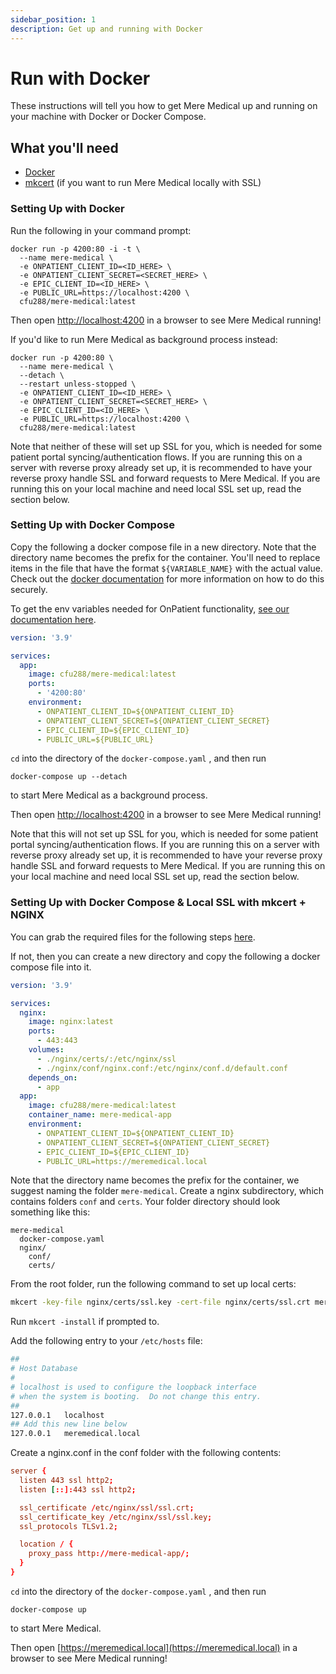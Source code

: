 ```yaml
---
sidebar_position: 1
description: Get up and running with Docker
---
```


# Run with Docker

These instructions will tell you how to get Mere Medical up and running on your machine with Docker or Docker Compose.

## What you'll need

- [Docker](https://docs.docker.com/get-docker/)
- [mkcert](https://github.com/FiloSottile/mkcert#installation) (if you want to run Mere Medical locally with SSL)

### Setting Up with Docker

Run the following in your command prompt:

```
docker run -p 4200:80 -i -t \
  --name mere-medical \
  -e ONPATIENT_CLIENT_ID=<ID_HERE> \
  -e ONPATIENT_CLIENT_SECRET=<SECRET_HERE> \
  -e EPIC_CLIENT_ID=<ID_HERE> \
  -e PUBLIC_URL=https://localhost:4200 \
  cfu288/mere-medical:latest
```

Then open [http://localhost:4200](http://localhost:4200) in a browser to see Mere Medical running!

If you'd like to run Mere Medical as background process instead:

```
docker run -p 4200:80 \
  --name mere-medical \
  --detach \
  --restart unless-stopped \
  -e ONPATIENT_CLIENT_ID=<ID_HERE> \
  -e ONPATIENT_CLIENT_SECRET=<SECRET_HERE> \
  -e EPIC_CLIENT_ID=<ID_HERE> \
  -e PUBLIC_URL=https://localhost:4200 \
  cfu288/mere-medical:latest
```

Note that neither of these will set up SSL for you, which is needed for some patient portal syncing/authentication flows. If you are running this on a server with reverse proxy already set up, it is recommended to have your reverse proxy handle SSL and forward requests to Mere Medical. If you are running this on your local machine and need local SSL set up, read the section below.

### Setting Up with Docker Compose

Copy the following a docker compose file in a new directory. Note that the directory name becomes the prefix for the container. You'll need to replace items in the file that have the format `${VARIABLE_NAME}` with the actual value. Check out the [docker documentation](https://docs.docker.com/compose/environment-variables/#substitute-environment-variables-in-compose-files) for more information on how to do this securely.

To get the env variables needed for OnPatient functionality, [see our documentation here](./onpatient-setup).

```yaml title="docker-compose.yaml"
version: '3.9'

services:
  app:
    image: cfu288/mere-medical:latest
    ports:
      - '4200:80'
    environment:
      - ONPATIENT_CLIENT_ID=${ONPATIENT_CLIENT_ID}
      - ONPATIENT_CLIENT_SECRET=${ONPATIENT_CLIENT_SECRET}
      - EPIC_CLIENT_ID=${EPIC_CLIENT_ID}
      - PUBLIC_URL=${PUBLIC_URL}
```

`cd` into the directory of the `docker-compose.yaml` , and then run

`docker-compose up --detach`

to start Mere Medical as a background process.

Then open [http://localhost:4200](http://localhost:4200) in a browser to see Mere Medical running!

Note that this will not set up SSL for you, which is needed for some patient portal syncing/authentication flows. If you are running this on a server with reverse proxy already set up, it is recommended to have your reverse proxy handle SSL and forward requests to Mere Medical. If you are running this on your local machine and need local SSL set up, read the section below.

### Setting Up with Docker Compose & Local SSL with mkcert + NGINX

You can grab the required files for the following steps [here](https://github.com/cfu288/mere-medical/tree/main/examples/mere-medical-docker-compose-nginx-ssl).

If not, then you can create a new directory and copy the following a docker compose file into it.

```yaml title="mere-medical/docker-compose.yaml"
version: '3.9'

services:
  nginx:
    image: nginx:latest
    ports:
      - 443:443
    volumes:
      - ./nginx/certs/:/etc/nginx/ssl
      - ./nginx/conf/nginx.conf:/etc/nginx/conf.d/default.conf
    depends_on:
      - app
  app:
    image: cfu288/mere-medical:latest
    container_name: mere-medical-app
    environment:
      - ONPATIENT_CLIENT_ID=${ONPATIENT_CLIENT_ID}
      - ONPATIENT_CLIENT_SECRET=${ONPATIENT_CLIENT_SECRET}
      - EPIC_CLIENT_ID=${EPIC_CLIENT_ID}
      - PUBLIC_URL=https://meremedical.local
```

Note that the directory name becomes the prefix for the container, we suggest naming the folder `mere-medical`. Create a nginx subdirectory, which contains folders `conf` and `certs`. Your folder directory should look something like this:

```
mere-medical
  docker-compose.yaml
  nginx/
    conf/
    certs/
```

From the root folder, run the following command to set up local certs:

```bash
mkcert -key-file nginx/certs/ssl.key -cert-file nginx/certs/ssl.crt meremedical.local
```

Run `mkcert -install` if prompted to.

Add the following entry to your `/etc/hosts` file:

```bash title="/etc/hosts"
##
# Host Database
#
# localhost is used to configure the loopback interface
# when the system is booting.  Do not change this entry.
##
127.0.0.1	localhost
## Add this new line below
127.0.0.1	meremedical.local
```

Create a nginx.conf in the conf folder with the following contents:

```conf title="mere-medical/nginx/conf/nginx.conf"
server {
  listen 443 ssl http2;
  listen [::]:443 ssl http2;

  ssl_certificate /etc/nginx/ssl/ssl.crt;
  ssl_certificate_key /etc/nginx/ssl/ssl.key;
  ssl_protocols TLSv1.2;

  location / {
    proxy_pass http://mere-medical-app/;
  }
}
```

`cd` into the directory of the `docker-compose.yaml` , and then run

`docker-compose up`

to start Mere Medical.

Then open [https://meremedical.local](https://meremedical.local) in a browser to see Mere Medical running!

